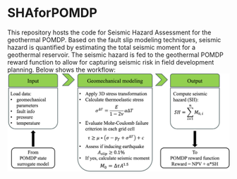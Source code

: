 # SHAforPOMDP
This repository hosts the code for Seismic Hazard Assessment for the geothermal POMDP. Based on the fault slip modeling techniques, seismic hazard is quantified by estimating the total seismic moment for a geothermal reservoir. The seismic hazard is fed to the geothermal POMDP reward function to allow for capturing seismic risk in field development planning. 
Below shows the workflow:
![workflow](images/workflow.png)
